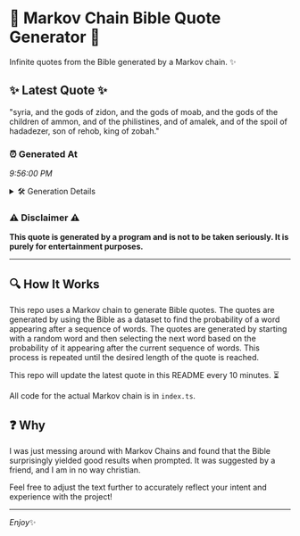 # 📖 Markov Chain Bible Quote Generator 📖

Infinite quotes from the Bible generated by a Markov chain. ✨

## ✨ Latest Quote ✨
"syria, and the gods of zidon, and the gods of moab, and the gods of the children of ammon, and of the philistines, and of amalek, and of the spoil of hadadezer, son of rehob, king of zobah."

### ⏰ Generated At
*9:56:00 PM*

<details>
    <summary>🛠️ Generation Details</summary>
    <p>
        <strong>🌱 Seed:</strong> syria,<br>
        <strong>🔄 Iterations:</strong> 37<br>
        <strong>📜 Context History:</strong><br>[ syria, ]: and<br>[ syria,, and ]: the<br>[ syria,, and, the ]: gods<br>[ syria,, and, the, gods ]: of<br>[ syria,, and, the, gods, of ]: zidon,<br>[ syria,, and, the, gods, of, zidon, ]: and<br>[ and, the, gods, of, zidon,, and ]: the<br>[ the, gods, of, zidon,, and, the ]: gods<br>[ gods, of, zidon,, and, the, gods ]: of<br>[ of, zidon,, and, the, gods, of ]: moab,<br>[ zidon,, and, the, gods, of, moab, ]: and<br>[ and, the, gods, of, moab,, and ]: the<br>[ the, gods, of, moab,, and, the ]: gods<br>[ gods, of, moab,, and, the, gods ]: of<br>[ of, moab,, and, the, gods, of ]: the<br>[ moab,, and, the, gods, of, the ]: children<br>[ and, the, gods, of, the, children ]: of<br>[ the, gods, of, the, children, of ]: ammon,<br>[ gods, of, the, children, of, ammon, ]: and<br>[ of, the, children, of, ammon,, and ]: of<br>[ the, children, of, ammon,, and, of ]: the<br>[ children, of, ammon,, and, of, the ]: philistines,<br>[ of, ammon,, and, of, the, philistines, ]: and<br>[ ammon,, and, of, the, philistines,, and ]: of<br>[ and, of, the, philistines,, and, of ]: amalek,<br>[ of, the, philistines,, and, of, amalek, ]: and<br>[ the, philistines,, and, of, amalek,, and ]: of<br>[ philistines,, and, of, amalek,, and, of ]: the<br>[ and, of, amalek,, and, of, the ]: spoil<br>[ of, amalek,, and, of, the, spoil ]: of<br>[ amalek,, and, of, the, spoil, of ]: hadadezer,<br>[ and, of, the, spoil, of, hadadezer, ]: son<br>[ of, the, spoil, of, hadadezer,, son ]: of<br>[ the, spoil, of, hadadezer,, son, of ]: rehob,<br>[ spoil, of, hadadezer,, son, of, rehob, ]: king<br>[ of, hadadezer,, son, of, rehob,, king ]: of<br>[ hadadezer,, son, of, rehob,, king, of ]: zobah.<br>
    </p>
</details>

### ⚠️ Disclaimer ⚠️
**This quote is generated by a program and is not to be taken seriously. It is purely for entertainment purposes.**

---

## 🔍 How It Works

This repo uses a Markov chain to generate Bible quotes. The quotes are generated by using the Bible as a dataset to find the probability of a word appearing after a sequence of words. The quotes are generated by starting with a random word and then selecting the next word based on the probability of it appearing after the current sequence of words. This process is repeated until the desired length of the quote is reached.

This repo will update the latest quote in this README every 10 minutes. ⏳

All code for the actual Markov chain is in `index.ts`.

## ❓ Why

I was just messing around with Markov Chains and found that the Bible surprisingly yielded good results when prompted. 
It was suggested by a friend, and I am in no way christian.

Feel free to adjust the text further to accurately reflect your intent and experience with the project!

---

*Enjoy*✨
